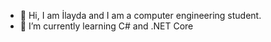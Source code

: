 - 👋 Hi, I am İlayda and I am a computer engineering student.
- 🌱 I’m currently learning C# and .NET Core


<!---
ilaydasoz/ilaydasoz is a ✨ special ✨ repository because its `README.md` (this file) appears on your GitHub profile.
You can click the Preview link to take a look at your changes.
--->
